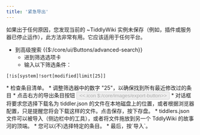 ```yaml
---
title: '紧急导出'
---
```


如果出于任何原因，您发现当前的 ~TiddlyWiki 实例未保存（例如，插件或服务器已停止运作），此方法非常有用。它应该适用于任何平台。

* 到高级搜索 {{$:/core/ui/Buttons/advanced-search}}
    * 进到筛选选项卡
    * 输入以下筛选条件：<dl>

```
[!is[system]!sort[modified]limit[25]]

```
</dl>
* 检查条目清单。
* 调整筛选器中的数字 "25"，以确保找到所有最近修改过的条目
* 点击右方的导出条目按钮 <button class="tc-btn-invisible" disabled><<.icon $:/core/images/export-button>></button>
* 对话框将要求您选择下载名为 tiddler.json 的文件在本地磁盘上的位置，或者根据浏览器配置，只是提醒您将会下载这样的文件。点击保存，按下存盘。
* tiddlers.json 文件可以被导入（侧边栏中的工具），或者将文件拖放到另一个 TddlyWiki 的故事河的顶端。
    * 您可以(不)选择特定的条目。
    * 最后，按`导入`。
